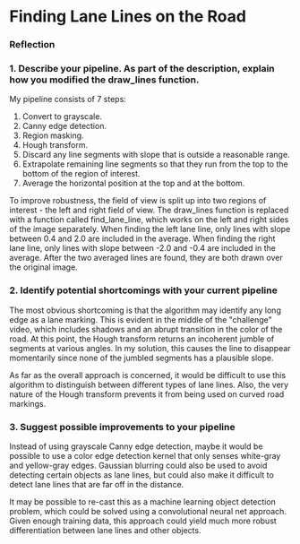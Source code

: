 # Finding Lane Lines on the Road

### Reflection

### 1. Describe your pipeline. As part of the description, explain how you modified the draw_lines function.

My pipeline consists of 7 steps:
1. Convert to grayscale.
2. Canny edge detection.
3. Region masking.
4. Hough transform.
5. Discard any line segments with slope that is outside a reasonable range.
6. Extrapolate remaining line segments so that they run from the top to the bottom of the region of interest.
7. Average the horizontal position at the top and at the bottom.

To improve robustness, the field of view is split up into two regions of interest - the left and right field of view. The draw_lines function is replaced with a function called find_lane_line, which works on the left and right sides of the image separately. When finding the left lane line, only lines with slope between 0.4 and 2.0 are included in the average. When finding the right lane line, only lines with slope between -2.0 and -0.4 are included in the average. After the two averaged lines are found, they are both drawn over the original image.

### 2. Identify potential shortcomings with your current pipeline

The most obvious shortcoming is that the algorithm may identify any long edge as a lane marking. This is evident in the middle of the "challenge" video, which includes shadows and an abrupt transition in the color of the road. At this point, the Hough transform returns an incoherent jumble of segments at various angles. In my solution, this causes the line to disappear momentarily since none of the jumbled segments has a plausible slope.

As far as the overall approach is concerned, it would be difficult to use this algorithm to distinguish between different types of lane lines. Also, the very nature of the Hough transform prevents it from being used on curved road markings.

### 3. Suggest possible improvements to your pipeline

Instead of using grayscale Canny edge detection, maybe it would be possible to use a color edge detection kernel that only senses white-gray and yellow-gray edges. Gaussian blurring could also be used to avoid detecting certain objects as lane lines, but could also make it difficult to detect lane lines that are far off in the distance.

It may be possible to re-cast this as a machine learning object detection problem, which could be solved using a convolutional neural net approach. Given enough training data, this approach could yield much more robust differentiation between lane lines and other objects.